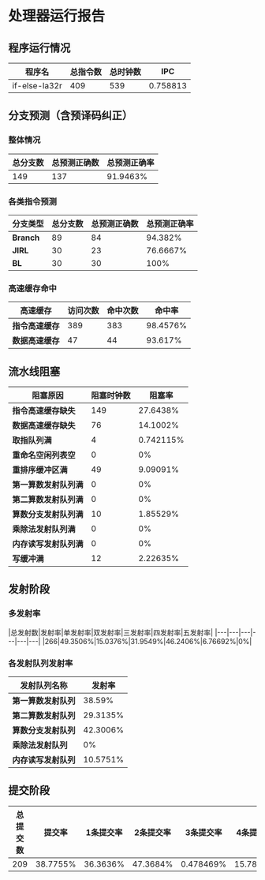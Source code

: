 # 处理器运行报告
## 程序运行情况
|程序名|总指令数|总时钟数|IPC|
|---|---|---|---|
|if-else-la32r|409|539|0.758813|

## 分支预测（含预译码纠正）
### 整体情况
|总分支数|总预测正确数|总预测正确率|
|---|---|---|
|149|137|91.9463%|

### 各类指令预测
|分支类型|总分支数|总预测正确数|总预测正确率|
|---|---|---|---|
|**Branch**| 89 | 84 | 94.382%|
|**JIRL**| 30 | 23 | 76.6667%|
|**BL**| 30 | 30 | 100%|

### 高速缓存命中
|高速缓存|访问次数|命中次数|命中率|
|---|---|---|---|
|**指令高速缓存**| 389 | 383 | 98.4576%|
|**数据高速缓存**| 47 | 44 | 93.617%|
## 流水线阻塞
|阻塞原因|阻塞时钟数|阻塞率|
|---|---|---|
|**指令高速缓存缺失**| 149 | 27.6438%|
|**数据高速缓存缺失**| 76 | 14.1002%|
|**取指队列满**| 4 | 0.742115%|
|**重命名空闲列表空**|0 | 0%|
|**重排序缓冲区满**|49 | 9.09091%|
|**第一算数发射队列满**|0 | 0%|
|**第二算数发射队列满**|0 | 0%|
|**算数分支发射队列满**|10 | 1.85529%|
|**乘除法发射队列满**|0 | 0%|
|**内存读写发射队列满**|0 | 0%|
|**写缓冲满**|12 | 2.22635%|

## 发射阶段
### 多发射率
|总发射数|发射率|单发射率|双发射率|三发射率|四发射率|五发射率|
|---|---|---|---|---|---|
|266|49.3506%|15.0376%|31.9549%|46.2406%|6.76692%|0%|

### 各发射队列发射率
|发射队列名称|发射率|
|---|---|
|**第一算数发射队列**|38.59%|
|**第二算数发射队列**|29.3135%|
|**算数分支发射队列**|42.3006%|
|**乘除法发射队列**|0%|
|**内存读写发射队列**|10.5751%|

## 提交阶段
|总提交数|提交率|1条提交率|2条提交率|3条提交率|4条提交率|
|---|---|---|---|---|---|
|209|38.7755%|36.3636%|47.3684%|0.478469%|15.7895%|
